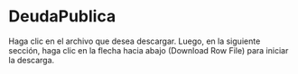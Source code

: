 # DeudaPublica

Haga clic en el archivo que desea descargar. Luego, en la siguiente sección, haga clic en la flecha hacia abajo (Download Row File) para iniciar la descarga.
